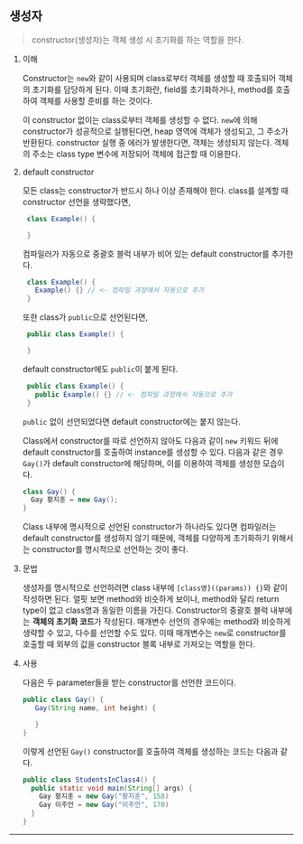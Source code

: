 ## 생성자

> constructor(생성자)는 객체 생성 시 초기화를 하는 역할을 한다.

1. 이해

   Constructor는 `new`와 같이 사용되며 class로부터 객체를 생성할 때 호출되어 객체의 초기화를 담당하게 된다. 이때 초기화란, field를 초기화하거나, method를 호출하여 객체를 사용할 준비를 하는 것이다.

   이 constructor 없이는 class로부터 객체를 생성할 수 없다. `new`에 의해 constructor가 성공적으로 실행된다면, heap 영역에 객체가 생성되고, 그 주소가 반환된다. constructor 실행 중 에러가 발생한다면, 객체는 생성되지 않는다. 객체의 주소는 class type 변수에 저장되어 객체에 접근할 때 이용한다.

2. default constructor

   모든 class는 constructor가 반드시 하나 이상 존재해야 한다. class를 설계할 때 constructor 선언을 생략했다면,

   ```java
    class Example() {

    }
   ```

   컴파일러가 자동으로 중괄호 블럭 내부가 비어 있는 default constructor를 추가한다.

   ```java
    class Example() {
      Example() {} // <- 컴파일 과정에서 자동으로 추가
    }
   ```

   또한 class가 `public`으로 선언된다면,

   ```java
    public class Example() {

    }
   ```

   default constructor에도 `public`이 붙게 된다.

   ```java
    public class Example() {
      public Example() {} // <- 컴파일 과정에서 자동으로 추가
    }
   ```

   `public` 없이 선언되었다면 default constructor에는 붙지 않는다.

   Class에서 constructor를 따로 선언하지 않아도 다음과 같이 `new` 키워드 뒤에 default constructor를 호출하여 instance를 생성할 수 있다. 다음과 같은 경우 `Gay()`가 default constructor에 해당하며, 이를 이용하여 객체를 생성한 모습이다.

   ```java
   class Gay() {
     Gay 황지훈 = new Gay();
   }
   ```

   Class 내부에 명시적으로 선언된 constructor가 하나라도 있다면 컴파일러는 default constructor를 생성하지 않기 때문에, 객체를 다양하게 초기화하기 위해서는 constructor를 명시적으로 선언하는 것이 좋다.

3. 문법

   생성자를 명시적으로 선언하려면 class 내부에 `[class명]((params)) {}`와 같이 작성하면 된다. 얼핏 보면 method와 비슷하게 보이나, method와 달리 return type이 없고 class명과 동일한 이름을 가진다. Constructor의 중괄호 블럭 내부에는 **객체의 초기화 코드**가 작성된다. 매개변수 선언의 경우에는 method와 비슷하게 생략할 수 있고, 다수를 선언할 수도 있다. 이때 매개변수는 `new`로 constructor를 호출할 때 외부의 값을 constructor 블록 내부로 가져오는 역할을 한다.

4. 사용

   다음은 두 parameter들을 받는 constructor를 선언한 코드이다.

   ```java
   public class Gay() {
      Gay(String name, int height) {

      }
   }
   ```

   이렇게 선언된 `Gay()` constructor를 호출하여 객체를 생성하는 코드는 다음과 같다.

   ```java
   public class StudentsInClass4() {
     public static void main(String[] args) {
       Gay 황지훈 = new Gay("황지훈", 158)
       Gay 이주언 = new Gay("이주언", 170)
     }
   }
   ```

---
